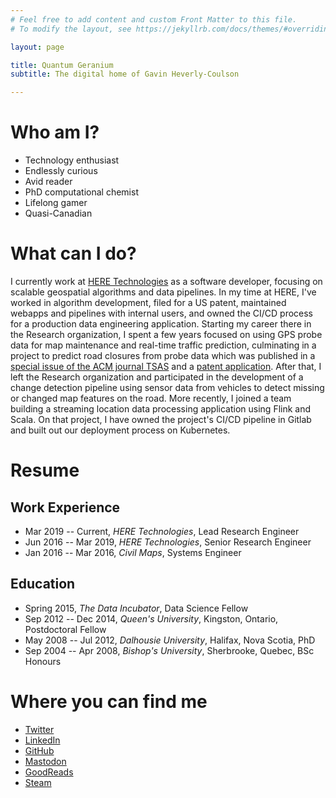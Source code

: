 ```yaml
---
# Feel free to add content and custom Front Matter to this file.
# To modify the layout, see https://jekyllrb.com/docs/themes/#overriding-theme-defaults

layout: page

title: Quantum Geranium
subtitle: The digital home of Gavin Heverly-Coulson

---
```


# Who am I?
* Technology enthusiast
* Endlessly curious
* Avid reader
* PhD computational chemist
* Lifelong gamer
* Quasi-Canadian


# What can I do?

I currently work at [HERE Technologies](https://www.here.com/) as a software developer, focusing on scalable geospatial algorithms and data pipelines.
In my time at HERE, I've worked in algorithm development, filed for a US patent, maintained webapps and pipelines with internal users, and owned the CI/CD process for a production data engineering application.
Starting my career there in the Research organization, I spent a few years focused on using GPS probe data for map maintenance and real-time traffic prediction, culminating in a project to predict road closures from probe data which was published in a [special issue of the ACM journal TSAS](https://doi.org/10.1145/3325912) and a [patent application](https://patents.justia.com/patent/20200105134).
After that, I left the Research organization and participated in the development of a change detection pipeline using sensor data from vehicles to detect missing or changed map features on the road. 
More recently, I joined a team building a streaming location data processing application using Flink and Scala.
On that project, I have owned the project's CI/CD pipeline in Gitlab and built out our deployment process on Kubernetes. 




# Resume
## Work Experience
* Mar 2019 -- Current, *HERE Technologies*, Lead Research Engineer
* Jun 2016 -- Mar 2019, *HERE Technologies*, Senior Research Engineer
* Jan 2016 -- Mar 2016, *Civil Maps*, Systems Engineer

## Education
* Spring 2015, *The Data Incubator*, Data Science Fellow
* Sep 2012 -- Dec 2014, *Queen's University*, Kingston, Ontario, Postdoctoral Fellow
* May 2008 -- Jul 2012, *Dalhousie University*, Halifax, Nova Scotia, PhD
* Sep 2004 -- Apr 2008, *Bishop's University*, Sherbrooke, Quebec, BSc Honours

# Where you can find me
* [Twitter](https://twitter.com/gavin_h_c)
* [LinkedIn](https://www.linkedin.com/in/ghevcoul/)
* [GitHub](https://github.com/ghevcoul)
* [Mastodon](https://mastodon.technology/@ghevcoul)
* [GoodReads](https://goodreads.com/morvita)
* [Steam](https://steamcommunity.com/id/morvita/)
